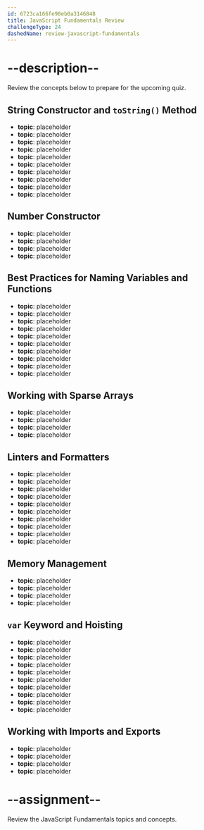 ```yaml
---
id: 6723ca166fe90eb0a3146848
title: JavaScript Fundamentals Review
challengeType: 24
dashedName: review-javascript-fundamentals
---
```


# --description--

Review the concepts below to prepare for the upcoming quiz.

## String Constructor and `toString()` Method

- **topic**: placeholder
- **topic**: placeholder
- **topic**: placeholder
- **topic**: placeholder
- **topic**: placeholder
- **topic**: placeholder
- **topic**: placeholder
- **topic**: placeholder
- **topic**: placeholder
- **topic**: placeholder

## Number Constructor

- **topic**: placeholder
- **topic**: placeholder
- **topic**: placeholder
- **topic**: placeholder

## Best Practices for Naming Variables and Functions

- **topic**: placeholder
- **topic**: placeholder
- **topic**: placeholder
- **topic**: placeholder
- **topic**: placeholder
- **topic**: placeholder
- **topic**: placeholder
- **topic**: placeholder
- **topic**: placeholder
- **topic**: placeholder

## Working with Sparse Arrays

- **topic**: placeholder
- **topic**: placeholder
- **topic**: placeholder
- **topic**: placeholder

## Linters and Formatters 

- **topic**: placeholder
- **topic**: placeholder
- **topic**: placeholder
- **topic**: placeholder
- **topic**: placeholder
- **topic**: placeholder
- **topic**: placeholder
- **topic**: placeholder
- **topic**: placeholder
- **topic**: placeholder

## Memory Management 

- **topic**: placeholder
- **topic**: placeholder
- **topic**: placeholder
- **topic**: placeholder

## `var` Keyword and Hoisting 

- **topic**: placeholder
- **topic**: placeholder
- **topic**: placeholder
- **topic**: placeholder
- **topic**: placeholder
- **topic**: placeholder
- **topic**: placeholder
- **topic**: placeholder
- **topic**: placeholder
- **topic**: placeholder

## Working with Imports and Exports

- **topic**: placeholder
- **topic**: placeholder
- **topic**: placeholder
- **topic**: placeholder


# --assignment--

Review the JavaScript Fundamentals topics and concepts.
